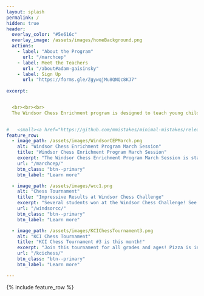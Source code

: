 ```yaml
---
layout: splash
permalink: /
hidden: true
header:
  overlay_color: "#5e616c"
  overlay_image: /assets/images/homeBackground.png
  actions:
    - label: "About the Program"
      url: "/marchcep"
    - label: Meet the Teachers
      url: "/about#adam-gaisinsky"
    - label: Sign Up
      url: "https://forms.gle/ZgywqjMu8QNQc8KJ7"
  
excerpt: 


  <br><br><br>
  The Windsor Chess Enrichment program is designed to teach young children how to play and enjoy chess. We offer chess classes for students at all skill levels and provide a welcoming and engaging atmosphere for them to play against each other. We also provide private lessons to those students that would like more personalized coaching.
  

#   <small><a href="https://github.com/mmistakes/minimal-mistakes/releases/tag/4.24.0">Latest release v4.24.0</a></small>
feature_row:
  - image_path: /assets/images/WindsorCEPMarch.png
    alt: "Windsor Chess Enrichment Program March Session"
    title: "Windsor Chess Enrichment Program March Session"
    excerpt: "The Windsor Chess Enrichment Program March Session is starting this week! Learn more by clicking the button below!"
    url: "/marchcep/"
    btn_class: "btn--primary"
    btn_label: "Learn more"

  - image_path: /assets/images/wcc1.png
    alt: "Chess Tournament"
    title: "Impressive Results at Windsor Chess Challenge"
    excerpt: "Several students won at the Windsor Chess Challenge! See our medallists by clicking the link below!"
    url: "/windsorcc/"
    btn_class: "btn--primary"
    btn_label: "Learn more"   

  - image_path: /assets/images/KCIChessTournament3.png
    alt: "KCI Chess Tournament"
    title: "KCI Chess Tournament #3 is this month!"
    excerpt: "Join this tournament for all grades and ages! Pizza is included in the entry fee!"
    url: "/kcichess/"
    btn_class: "btn--primary"
    btn_label: "Learn more"

---
```


{% include feature_row %}